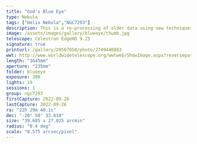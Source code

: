 ```yaml
---
title: "God's Blue Eye"
type: Nebula
tags: ["Helix Nebula","NGC7293"]
description: This is a re-processing of older data using new techniques to reveal the Helix Nebula.
image: /assets/images/gallery/blueeye/thumb.jpg
telescope: Celestron EdgeHD 9.25
signature: true
printurl: /gallery/20567050/photo/2749440883
wwt: http://www.worldwidetelescope.org/wwtweb/ShowImage.aspx?reverseparity=False&scale=0.574592&name=blueeye.jpg&imageurl=https://deepskyworkflows.com/assets/images/gallery/blueeye/blueeye.jpg&credits=Jeremy+Likness+at+DeepSkyWorkflows.com&creditsUrl=https://deepskyworkflows.com/&ra=337.411901&dec=-20.880320&x=2043.8&y=1174.5&rotation=-165.46&thumb=https://deepskyworkflows.com/assets/images/gallery/blueeye/thumb.jpg
length: "1645mm"
aperture: "235mm"
folder: blueeye
exposure: 300
lights: 19
sessions: 1
group: ngc7293
firstCapture: 2022-09-26 
lastCapture: 2022-09-26
ra: "22h 29m 40.1s"
dec: "-20° 50' 33.618"
size: "39.685 x 27.025 arcmin"
radius: "0.4 deg"
scale: "0.575 arcsec/pixel"
---
```

